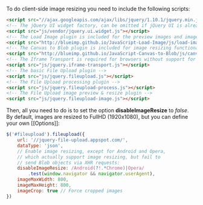To do client-side image resizing you need to include the following scripts:

```html
<script src="//ajax.googleapis.com/ajax/libs/jquery/1.10.1/jquery.min.js"></script>
<!-- The jQuery UI widget factory, can be omitted if jQuery UI is already included -->
<script src="js/vendor/jquery.ui.widget.js"></script>
<!-- The Load Image plugin is included for the preview images and image resizing functionality -->
<script src="http://blueimp.github.io/JavaScript-Load-Image/js/load-image.min.js"></script>
<!-- The Canvas to Blob plugin is included for image resizing functionality -->
<script src="http://blueimp.github.io/JavaScript-Canvas-to-Blob/js/canvas-to-blob.min.js"></script>
<!-- The Iframe Transport is required for browsers without support for XHR file uploads -->
<script src="js/jquery.iframe-transport.js"></script>
<!-- The basic File Upload plugin -->
<script src="js/jquery.fileupload.js"></script>
<!-- The File Upload processing plugin -->
<script src="js/jquery.fileupload-process.js"></script>
<!-- The File Upload image preview & resize plugin -->
<script src="js/jquery.fileupload-image.js"></script>
```

Then, all you need to do is to set the option **disableImageResize** to *false*.  
By default, images are resized to FullHD (1920x1080), but you can define your own [[Options]]:

```js
$('#fileupload').fileupload({
    url: '//jquery-file-upload.appspot.com/',
    dataType: 'json',
    // Enable image resizing, except for Android and Opera,
    // which actually support image resizing, but fail to
    // send Blob objects via XHR requests:
    disableImageResize: /Android(?!.*Chrome)|Opera/
        .test(window.navigator && navigator.userAgent),
    imageMaxWidth: 800,
    imageMaxHeight: 800,
    imageCrop: true // Force cropped images
})
```